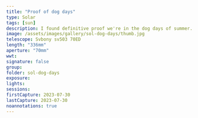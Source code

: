 ```yaml
---
title: "Proof of dog days"
type: Solar
tags: [sun]
description: I found definitive proof we're in the dog days of summer. If you look closely, the sunspots show a happy dog face.
image: /assets/images/gallery/sol-dog-days/thumb.jpg
telescope: Svbony sv503 70ED
length: "336mm"
aperture: "70mm"
wwt: 
signature: false
group:
folder: sol-dog-days
exposure: 
lights: 
sessions: 
firstCapture: 2023-07-30
lastCapture: 2023-07-30
noannotations: true
---
```

